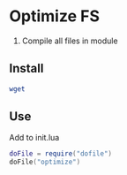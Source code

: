 # Optimize FS

1. Compile all files in module

## Install
```bash
wget 
```

## Use

Add to init.lua

```lua
doFile = require("dofile")
doFile("optimize")
```
